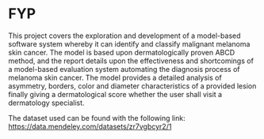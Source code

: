 # FYP

This project covers the exploration and development of a model-based software system whereby it can identify and classify malignant melanoma skin cancer. The model is based upon dermatologically proven ABCD method, and the report details upon the effectiveness and shortcomings of a model-based evaluation system automating the diagnosis process of melanoma skin cancer. The model provides a detailed analysis of asymmetry, borders, color and diameter characteristics of a provided lesion finally giving a dermatological score whether the user shall visit a dermatology specialist.

The dataset used can be found with the following link: https://data.mendeley.com/datasets/zr7vgbcyr2/1
